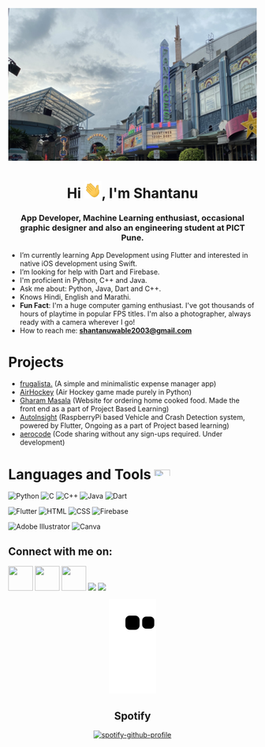 <div align="center">
<img src="https://raw.githubusercontent.com/shxntanu/shxntanu/main/IMG_3665%202.jpg">
<h1 align="center">Hi <img width="35" src="https://github.com/1999AZZAR/1999AZZAR/blob/main/resources/img/waving.gif">, I'm Shantanu</h1>
<h3 align="center">App Developer, Machine Learning enthusiast, occasional graphic designer and also an engineering student at PICT Pune.</h3>
</div>

- I’m currently learning App Development using Flutter and interested in native iOS development using Swift.
- I’m looking for help with Dart and Firebase.
- I'm proficient in Python, C++ and Java.
- Ask me about: Python, Java, Dart and C++.
- Knows Hindi, English and Marathi.
- **Fun Fact**: I'm a huge computer gaming enthusiast. I've got thousands of hours of playtime in popular FPS titles. I'm also a photographer, always ready with a camera wherever I go!
- How to reach me: **shantanuwable2003@gmail.com**

# Projects

- <a href="https://github.com/shxntanu/frugalista">frugalista.</a> (A simple and minimalistic expense manager app)
- <a href="https://github.com/shxntanu/air-hockey-pygame">AirHockey</a> (Air Hockey game made purely in Python)
- <a href="https://github.com/shxntanu/Gharam_Masala">Gharam Masala</a> (Website for ordering home cooked food. Made the front end as a part of Project Based Learning)
- <a href="https://github.com/shxntanu/AutoInsight">AutoInsight</a> (RaspberryPi based Vehicle and Crash Detection system, powered by Flutter, Ongoing as a part of Project based learning)
- <a href="https://github.com/shxntanu/aerocode">aerocode</a> (Code sharing without any sign-ups required. Under development)

# Languages and Tools <img src = "https://media2.giphy.com/media/QssGEmpkyEOhBCb7e1/giphy.gif?cid=ecf05e47a0n3gi1bfqntqmob8g9aid1oyj2wr3ds3mg700bl&rid=giphy.gif" width = 32px height = 20px>
<img src = "https://raw.githubusercontent.com/get-icon/geticon/fc0f660daee147afb4a56c64e12bde6486b73e39/icons/python.svg" alt = "Python" height = 40px> <img src = "https://raw.githubusercontent.com/get-icon/geticon/fc0f660daee147afb4a56c64e12bde6486b73e39/icons/c.svg" alt = "C" height = 40px> <img src = "https://raw.githubusercontent.com/get-icon/geticon/fc0f660daee147afb4a56c64e12bde6486b73e39/icons/c-plusplus.svg" alt = "C++" height = 40px> <img src = "https://raw.githubusercontent.com/get-icon/geticon/fc0f660daee147afb4a56c64e12bde6486b73e39/icons/java.svg" alt = "Java" height = 40px> <img src = "https://raw.githubusercontent.com/get-icon/geticon/fc0f660daee147afb4a56c64e12bde6486b73e39/icons/dart.svg" alt = "Dart" height = 40px> 

<img src = "https://raw.githubusercontent.com/get-icon/geticon/fc0f660daee147afb4a56c64e12bde6486b73e39/icons/flutter.svg" alt = "Flutter" height = 40px>   <img src = "https://raw.githubusercontent.com/get-icon/geticon/fc0f660daee147afb4a56c64e12bde6486b73e39/icons/html-5.svg" alt = "HTML" height = 40px>   <img src = "https://raw.githubusercontent.com/get-icon/geticon/fc0f660daee147afb4a56c64e12bde6486b73e39/icons/css-3.svg" alt = "CSS" height = 40px> <img src = "https://raw.githubusercontent.com/get-icon/geticon/fc0f660daee147afb4a56c64e12bde6486b73e39/icons/firebase-logo.svg" alt = "Firebase" height = 40px>

<img src = "https://raw.githubusercontent.com/get-icon/geticon/fc0f660daee147afb4a56c64e12bde6486b73e39/icons/adobe-illustrator.svg" alt = "Adobe Illustrator" height = 40px> <img src="https://cdn-images-1.medium.com/v2/resize:fit:1200/1*A6kkoOVJVpXPWewg8axc5w.png" alt="Canva" height=40px>

<h2>Connect with me on:</h2>
<a href="https://instagram.com/shxntanu"><img src="https://upload.wikimedia.org/wikipedia/commons/thumb/a/a5/Instagram_icon.png/2048px-Instagram_icon.png" width="50" height="50"></a>
<a href="https://twitter.com/shxntanu"><img src="https://www.iconpacks.net/icons/2/free-twitter-logo-icon-2429-thumb.png" width="50" height="50"></a>
<a href="https://linkedin.com/in/shxntanu"><img src="https://img.icons8.com/color/512/linkedin.png" width="50" height="50"></a>
<a href="https://open.spotify.com/user/vfslkmx2w9y4qb36bdsi10rx9?si=f4203c314add4f8a"><img src="https://www.freepnglogos.com/uploads/spotify-logo-png/spotify-icon-marilyn-scott-0.png" height=50></a>
<a href="https://www.codechef.com/users/shxntanu"><img src="https://upload.wikimedia.org/wikipedia/en/thumb/7/7b/Codechef%28new%29_logo.svg/2880px-Codechef%28new%29_logo.svg.png" height=50></a>



<div align="center">
 
 ![Snake animation](https://github.com/shxntanu/shxntanu/blob/output/github-contribution-grid-snake.svg)

## Spotify

[![spotify-github-profile](https://spotify-github-profile.vercel.app/api/view?uid=vfslkmx2w9y4qb36bdsi10rx9&cover_image=true&theme=default&show_offline=false&background_color=121212&interchange=false)](https://spotify-github-profile.vercel.app/api/view?uid=vfslkmx2w9y4qb36bdsi10rx9&redirect=true)
</div>

